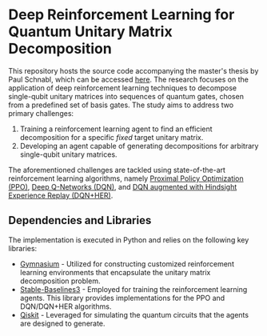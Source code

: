 # Deep Reinforcement Learning for Quantum Unitary Matrix Decomposition

This repository hosts the source code accompanying the master's thesis by Paul Schnabl, which can be accessed [here](). The research focuses on the application of deep reinforcement learning techniques to decompose single-qubit unitary matrices into sequences of quantum gates, chosen from a predefined set of basis gates. The study aims to address two primary challenges:

1. Training a reinforcement learning agent to find an efficient decomposition for a specific *fixed* target unitary matrix.
2. Developing an agent capable of generating decompositions for arbitrary single-qubit unitary matrices.

The aforementioned challenges are tackled using state-of-the-art reinforcement learning algorithms, namely [Proximal Policy Optimization (PPO)](https://arxiv.org/abs/1707.06347), [Deep Q-Networks (DQN)](https://arxiv.org/abs/1312.5602), and [DQN augmented with Hindsight Experience Replay (DQN+HER)](https://arxiv.org/abs/1707.01495).


## Dependencies and Libraries
The implementation is executed in Python and relies on the following key libraries:

* [Gymnasium](https://gymnasium.farama.org/) - Utilized for constructing customized reinforcement learning environments that encapsulate the unitary matrix decomposition problem.
* [Stable-Baselines3](https://stable-baselines3.readthedocs.io/en/master/) - Employed for training the reinforcement learning agents. This library provides implementations for the PPO and DQN/DQN+HER algorithms.
* [Qiskit](https://qiskit.org/) - Leveraged for simulating the quantum circuits that the agents are designed to generate.
